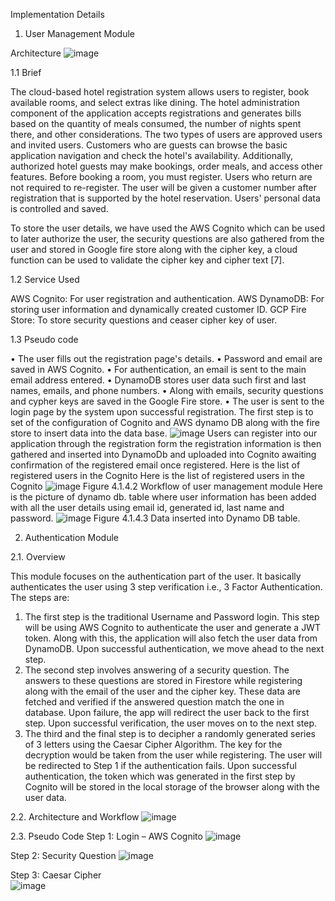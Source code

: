 
Implementation Details

1.	User Management Module

Architecture
![image](https://user-images.githubusercontent.com/48622120/186059214-91c4e961-edf4-4b25-8697-278e48c4f73a.png)

1.1 Brief

The cloud-based hotel registration system allows users to register, book available rooms, and select extras like dining. The hotel administration component of the application accepts registrations and generates bills based on the quantity of meals consumed, the number of nights spent there, and other considerations. The two types of users are approved users and invited users. Customers who are guests can browse the basic application navigation and check the hotel's availability. Additionally, authorized hotel guests may make bookings, order meals, and access other features. Before booking a room, you must register. Users who return are not required to re-register. The user will be given a customer number after registration that is supported by the hotel reservation. Users' personal data is controlled and saved.

To store the user details, we have used the AWS Cognito which can be used to later authorize the user, the security questions are also gathered from the user and stored in Google fire store along with the cipher key, a cloud function can be used to validate the cipher key and cipher text [7].

1.2 Service Used

AWS Cognito: For user registration and authentication.
AWS DynamoDB: For storing user information and dynamically created customer ID.
GCP Fire Store: To store security questions and ceaser cipher key of user.

1.3 Pseudo code

•	The user fills out the registration page's details.
•	Password and email are saved in AWS Cognito.
•	For authentication, an email is sent to the main email address entered.
•	DynamoDB stores user data such first and last names, emails, and phone numbers.
•	Along with emails, security questions and cypher keys are saved in the Google Fire store.
•	The user is sent to the login page by the system upon successful registration.
The first step is to set of the configuration of Cognito and AWS dynamo DB along with the fire store to insert data into the data base.
![image](https://user-images.githubusercontent.com/48622120/186059294-d84dcb40-217e-4efb-b557-3ff2e7abdcea.png)
Users can register into our application through the registration form the registration information is then gathered and inserted into DynamoDb and uploaded into Cognito awaiting confirmation of the registered email once registered.
Here is the list of registered users in the Cognito
Here is the list of registered users in the Cognito
 ![image](https://user-images.githubusercontent.com/48622120/186059358-1d3eb56b-23a9-45b0-b95b-03eb1bebe438.png)
Figure 4.1.4.2 Workflow of user management module
Here is the picture of dynamo db. table where user information has been added with all the user details using email id, generated id, last name and password.
 ![image](https://user-images.githubusercontent.com/48622120/186059373-304ebe79-e59b-470b-b4f2-8b52154c0e10.png)
Figure 4.1.4.3 Data inserted into Dynamo DB table.

2.	Authentication Module

2.1.	Overview

This module focuses on the authentication part of the user. It basically authenticates the user using 3 step verification i.e., 3 Factor Authentication. The steps are:
1.	The first step is the traditional Username and Password login. This step will be using AWS Cognito to authenticate the user and generate a JWT token. Along with this, the application will also fetch the user data from DynamoDB. Upon successful authentication, we move ahead to the next step.
2.	The second step involves answering of a security question. The answers to these questions are stored in Firestore while registering along with the email of the user and the cipher key. These data are fetched and verified if the answered question match the one in database. Upon failure, the app will redirect the user back to the first step. Upon successful verification, the user moves on to the next step.
3.	The third and the final step is to decipher a randomly generated series of 3 letters using the Caesar Cipher Algorithm. The key for the decryption would be taken from the user while registering. The user will be redirected to Step 1 if the authentication fails. Upon successful authentication, the token which was generated in the first step by Cognito will be stored in the local storage of the browser along with the user data.


2.2.	Architecture and Workflow
![image](https://user-images.githubusercontent.com/48622120/186284105-db6b44c1-e7b1-49f5-a55b-5ecebf8eb77d.png)

2.3.	Pseudo Code
Step 1: Login – AWS Cognito
![image](https://user-images.githubusercontent.com/48622120/186284176-4bd8349d-60cf-4556-90f1-bb8f3b04fccd.png)

Step 2: Security Question
![image](https://user-images.githubusercontent.com/48622120/186284213-ed4c3b16-e72f-4064-8d32-1181397c2cd8.png)

Step 3: Caesar Cipher	
![image](https://user-images.githubusercontent.com/48622120/186284229-18e77a65-3bac-42f1-a594-4341462b0648.png)

